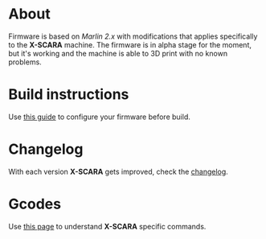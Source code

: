 About
===

Firmware is based on *Marlin 2.x* with modifications that applies specifically to the **X-SCARA** machine. The firmware is in alpha stage for the moment, but it's working and the machine is able to 3D print with no known problems.

Build instructions
===
Use [this guide](CONFIGURE.md) to configure your firmware before build.

Changelog
===
With each version **X-SCARA** gets improved, check the [changelog](CHANGELOG.md). 

Gcodes
===
Use [this page](GCODES.md) to understand **X-SCARA** specific commands.


